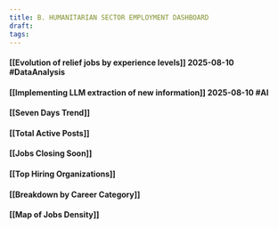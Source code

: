 ```yaml
---
title: B. HUMANITARIAN SECTOR EMPLOYMENT DASHBOARD
draft:
tags:
---
```



#### [[Evolution of relief jobs by experience levels]] 2025-08-10 #DataAnalysis

#### [[Implementing LLM extraction of new information]] 2025-08-10 #AI


#### [[Seven Days Trend]]

#### [[Total Active Posts]]

#### [[Jobs Closing Soon]]

#### [[Top Hiring Organizations]]

#### [[Breakdown by Career Category]]

#### [[Map of Jobs Density]]